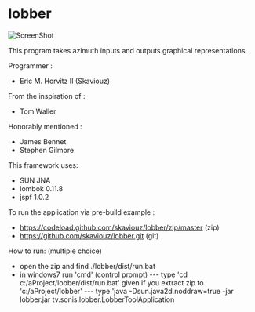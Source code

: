 lobber
======

![ScreenShot](https://raw.github.com/skaviouz/lobber/master/bin/Example.png)

This program takes azimuth inputs and outputs graphical representations.

Programmer :
 * Eric M. Horvitz II (Skaviouz)

From the inspiration of :
 * Tom Waller

Honorably mentioned :
 * James Bennet
 * Stephen Gilmore

This framework uses:
 * SUN JNA
 * lombok 0.11.8
 * jspf 1.0.2

To run the application via pre-build example : 
 * https://codeload.github.com/skaviouz/lobber/zip/master (zip)
 * https://github.com/skaviouz/lobber.git (git)

How to run: (multiple choice)
 * open the zip and find ./lobber/dist/run.bat
 * in windows7 run 'cmd' (control prompt)
 --- type 'cd c:/aProject/lobber/dist/run.bat' given if you extract zip to 'c:/aProject/lobber'
 --- type 'java -Dsun.java2d.noddraw=true -jar lobber.jar tv.sonis.lobber.LobberToolApplication
